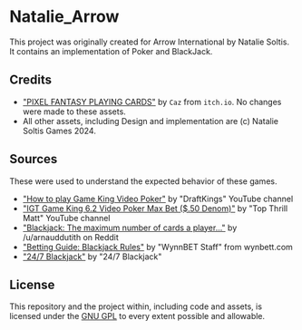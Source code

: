 # Natalie_Arrow
This project was originally created for Arrow International by Natalie Soltis.
It contains an implementation of Poker and BlackJack.

## Credits

- ["PIXEL FANTASY PLAYING CARDS"](https://cazwolf.itch.io/pixel-fantasy-cards) by `Caz` from `itch.io`. 
No changes were made to these assets.
- All other assets, including Design and implementation are (c) Natalie Soltis Games 2024.

## Sources

These were used to understand the expected behavior of these games.

- ["How to play Game King Video Poker"](https://www.youtube.com/watch?v=E_ap9MwO0iE) 
by "DraftKings" YouTube channel
- ["IGT Game King 6.2 Video Poker Max Bet ($.50 Denom)"](https://www.youtube.com/watch?v=098F08thvfQ) 
by "Top Thrill Matt" YouTube channel
- ["Blackjack: The maximum number of cards a player..."](https://www.reddit.com/r/theydidthemath/comments/6zvjx8/request_blackjack_the_maximum_number_of_cards_a/)
by /u/arnauddutith on Reddit
- ["Betting Guide: Blackjack Rules"](https://www.wynnbet.com/betting-guides/blackjack-rules/) 
by "WynnBET Staff" from wynbett.com
- ["24/7 Blackjack"](https://www.247blackjack.com/)
by "24/7 Blackjack"

## License
This repository and the project within, including code and assets, is licensed under the [GNU GPL](https://www.gnu.org/licenses/gpl-3.0.en.html)
to every extent possible and allowable.